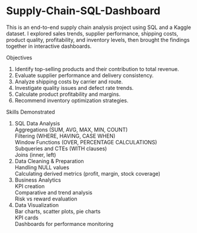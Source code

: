 # Supply-Chain-SQL-Dashboard
This is an end-to-end supply chain analysis project using SQL and a Kaggle dataset. I explored sales trends, supplier performance, shipping costs, product quality, profitability, and inventory levels, then brought the findings together in interactive dashboards.


Objectives
1. Identify top-selling products and their contribution to total revenue.
2. Evaluate supplier performance and delivery consistency.
3. Analyze shipping costs by carrier and route.
4. Investigate quality issues and defect rate trends.
5. Calculate product profitability and margins.
6. Recommend inventory optimization strategies.


Skills Demonstrated
1. SQL Data Analysis  
    Aggregations (SUM, AVG, MAX, MIN, COUNT)  
    Filtering (WHERE, HAVING, CASE WHEN)  
    Window Functions (OVER, PERCENTAGE CALCULATIONS)  
    Subqueries and CTEs (WITH clauses)  
    Joins (inner, left)  
2. Data Cleaning & Preparation  
    Handling NULL values  
    Calculating derived metrics (profit, margin, stock coverage)  
3. Business Analytics  
    KPI creation  
    Comparative and trend analysis  
    Risk vs reward evaluation  
5. Data Visualization  
    Bar charts, scatter plots, pie charts  
    KPI cards  
    Dashboards for performance monitoring  

